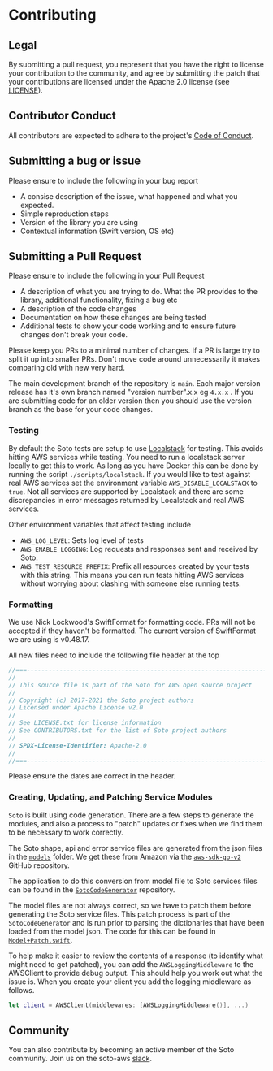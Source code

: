 # Contributing

## Legal
By submitting a pull request, you represent that you have the right to license your contribution to the community, and agree by submitting the patch
that your contributions are licensed under the Apache 2.0 license (see [LICENSE](LICENSE.txt)).

## Contributor Conduct
All contributors are expected to adhere to the project's [Code of Conduct](CODE_OF_CONDUCT.md).

## Submitting a bug or issue
Please ensure to include the following in your bug report
- A consise description of the issue, what happened and what you expected.
- Simple reproduction steps
- Version of the library you are using
- Contextual information (Swift version, OS etc)

## Submitting a Pull Request

Please ensure to include the following in your Pull Request
- A description of what you are trying to do. What the PR provides to the library, additional functionality, fixing a bug etc
- A description of the code changes
- Documentation on how these changes are being tested
- Additional tests to show your code working and to ensure future changes don't break your code.

Please keep you PRs to a minimal number of changes. If a PR is large try to split it up into smaller PRs. Don't move code around unnecessarily it makes comparing old with new very hard.

The main development branch of the repository is  `main`. Each major version release has it's own branch named "version number".x.x eg `4.x.x` . If you are submitting code for an older version then you should use the version branch as the base for your code changes.

### Testing

By default the Soto tests are setup to use [Localstack](https://github.com/localstack/localstack) for testing. This avoids hitting AWS services while testing. You need to run a localstack server locally to get this to work. As long as you have Docker this can be done by running the script `./scripts/localstack`. If you would like to test against real AWS services set the environment variable `AWS_DISABLE_LOCALSTACK` to `true`. Not all services are supported by Localstack and there are some discrepancies in error messages returned by Localstack and real AWS services. 

Other environment variables that affect testing include
- `AWS_LOG_LEVEL`: Sets log level of tests
- `AWS_ENABLE_LOGGING`: Log requests and responses sent and received by Soto.
- `AWS_TEST_RESOURCE_PREFIX`: Prefix all resources created by your tests with this string. This means you can run tests hitting AWS services without worrying about clashing with someone else running tests.

### Formatting

We use Nick Lockwood's SwiftFormat for formatting code. PRs will not be accepted if they haven't be formatted. The current version of SwiftFormat we are using is v0.48.17.

All new files need to include the following file header at the top
```swift
//===----------------------------------------------------------------------===//
//
// This source file is part of the Soto for AWS open source project
//
// Copyright (c) 2017-2021 the Soto project authors
// Licensed under Apache License v2.0
//
// See LICENSE.txt for license information
// See CONTRIBUTORS.txt for the list of Soto project authors
//
// SPDX-License-Identifier: Apache-2.0
//
//===----------------------------------------------------------------------===//
```
Please ensure the dates are correct in the header.

### Creating, Updating, and Patching Service Modules

`Soto` is built using code generation. There are a few steps to generate the modules, and also a process to "patch" updates or fixes when we find them to be necessary to work correctly.

The Soto shape, api and error service files are generated from the json files in the [`models`](https://github.com/soto-project/soto/tree/main/models) folder. We get these from Amazon via the [`aws-sdk-go-v2`](https://github.com/aws/aws-sdk-go-v2) GitHub repository.

The application to do this conversion from model file to Soto services files can be found in the [`SotoCodeGenerator`](https://github.com/soto-project/soto-codegenerator) repository.

The model files are not always correct, so we have to patch them before generating the Soto service files. This patch process is part of the `SotoCodeGenerator` and is run prior to parsing the dictionaries that have been loaded from the model json. The code for this can be found in [`Model+Patch.swift`](https://github.com/soto-project/soto-codegenerator/blob/main/Sources/SotoCodeGeneratorLib/Model%2BPatch.swift).

To help make it easier to review the contents of a response (to identify what might need to get patched), you can add the `AWSLoggingMiddleware` to the AWSClient to provide debug output. This should help you work out what the issue is. When you create your client you add the logging middleware as follows.

```swift
let client = AWSClient(middlewares: [AWSLoggingMiddleware()], ...)
```

## Community

You can also contribute by becoming an active member of the Soto community.  Join us on the soto-aws [slack](https://join.slack.com/t/soto-project/shared_invite/zt-y7c8tmcx-Sm2eDY1nrRJ0~bRCD9byVg).

